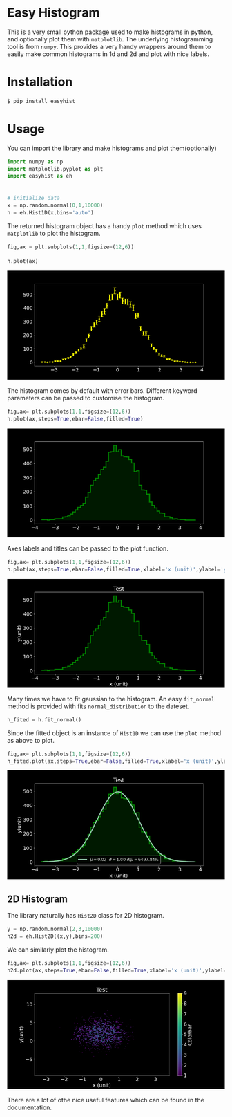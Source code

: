 # Easy Histogram
This is a very small python package used to make histograms in python, and optionally plot them with `matplotlib`. The underlying histogramming tool is from `numpy`. This provides a very handy wrappers around them to easily make common histograms in 1d and 2d and plot with nice labels.

# Installation

```bash
$ pip install easyhist
```


# Usage

You can import the library and make histograms and plot them(optionally)


```python
import numpy as np
import matplotlib.pyplot as plt
import easyhist as eh


# initialize data
x = np.random.normal(0,1,10000)
h = eh.Hist1D(x,bins='auto')
```

The returned histogram object has a handy `plot` method which uses `matplotlib` to plot the histogram.

```python
fig,ax = plt.subplots(1,1,figsize=(12,6))

h.plot(ax)
```
![](images/gaussian-hist-01.png)

The histogram comes by default with error bars. Different keyword parameters can be passed to customise the histogram.

```python
fig,ax= plt.subplots(1,1,figsize=(12,6))
h.plot(ax,steps=True,ebar=False,filled=True)
```

![](images/gaussian-hist-02.png)


Axes labels and titles can be passed to the plot function.

```python
fig,ax= plt.subplots(1,1,figsize=(12,6))
h.plot(ax,steps=True,ebar=False,filled=True,xlabel='x (unit)',ylabel='y(unit)',title='Test')
```

![](images/gaussian-hist-03.png)

Many times we have to fit gaussian to the histogram. An easy `fit_normal` method is provided with fits `normal_distribution` to the dateset.

```python
h_fited = h.fit_normal()
```

Since the fitted object is an instance of `Hist1D` we can use the `plot` method as above to plot.

```python
fig,ax= plt.subplots(1,1,figsize=(12,6))
h_fited.plot(ax,steps=True,ebar=False,filled=True,xlabel='x (unit)',ylabel='y(unit)',title='Test')
```

![](images/gaussian-hist-04.png)

## 2D Histogram
The library naturally has `Hist2D` class for 2D histogram.

```python
y = np.random.normal(2,3,10000)
h2d = eh.Hist2D((x,y),bins=200)
```

We can similarly plot the histogram.

```python
fig,ax= plt.subplots(1,1,figsize=(12,6))
h2d.plot(ax,steps=True,ebar=False,filled=True,xlabel='x (unit)',ylabel='y(unit)',title='Test',cbarlabel='Colorbar',aspect='auto',cmin=1)
```

![](images/gaussian-hist-05.png)

There are a lot of othe nice useful features which can be found in the documentation.
